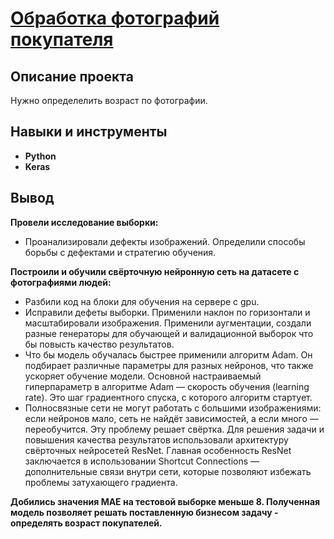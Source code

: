 # <a href='https://github.com/DmitryTatarintsev/Other-Projects/blob/main/5/5.ipynb'>Обработка фотографий покупателя</a>
## Описание проекта
Нужно определелить возраст по фотографии.
## Навыки и инструменты
- **Python**
- **Keras**

## Вывод
**Провели исследование выборки:**

- Проанализировали дефекты изображений. Определили способы борьбы с дефектами и стратегию обучения.

**Построили и обучили свёрточную нейронную сеть на датасете с фотографиями людей:**

- Разбили код на блоки для обучения на сервере с gpu.
- Исправили дефеты выборки. Применили наклон по горизонтали и масштабировали изображения. Применили аугментации, создали разные генераторы для обучающей и валидационной выборок что бы повысть качество результатов.
- Что бы модель обучалась быстрее применили алгоритм Adam. Он подбирает различные параметры для разных нейронов, что также ускоряет обучение модели. Основной настраиваемый гиперпараметр в алгоритме Adam — скорость обучения (learning rate). Это шаг градиентного спуска, с которого алгоритм стартует.
- Полносвязные сети не могут работать с большими изображениями: если нейронов мало, сеть не найдёт зависимостей, а если много — переобучится. Эту проблему решает свёртка. Для решения задачи и повышения качества результатов использовали архитектуру свёрточных нейросетей ResNet. Главная особенность ResNet заключается в использовании Shortcut Connections — дополнительные связи внутри сети, которые позволяют избежать проблемы затухающего градиента.

**Добились значения MAE на тестовой выборке меньше 8. Полученная модель позволяет решать поставленную бизнесом задачу - определять возраст покупателей.**
